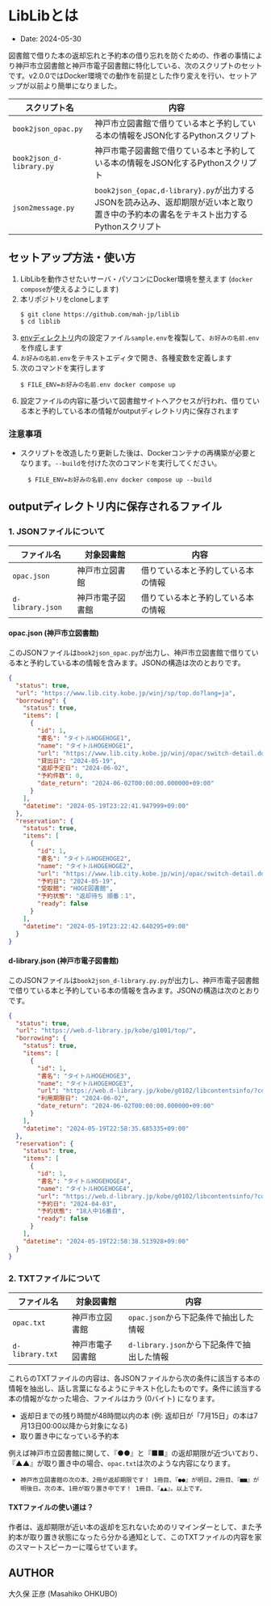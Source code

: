 # LibLibとは

- Date: 2024-05-30

図書館で借りた本の返却忘れと予約本の借り忘れを防ぐための、作者の事情により神戸市立図書館と神戸市電子図書館に特化している、次のスクリプトのセットです。v2.0.0ではDocker環境での動作を前提とした作り変えを行い、セットアップが以前より簡単になりました。

|スクリプト名|内容|
|---|---|
|`book2json_opac.py`|神戸市立図書館で借りている本と予約している本の情報をJSON化するPythonスクリプト|
|`book2json_d-library.py`|神戸市電子図書館で借りている本と予約している本の情報をJSON化するPythonスクリプト|
|`json2message.py`|`book2json_{opac,d-library}.py`が出力するJSONを読み込み、返却期限が近い本と取り置き中の予約本の書名をテキスト出力するPythonスクリプト|

## セットアップ方法・使い方

1. LibLibを動作させたいサーバ・パソコンにDocker環境を整えます (`docker compose`が使えるようにします)
2. 本リポジトリをcloneします
	```
	$ git clone https://github.com/mah-jp/liblib
	$ cd liblib
	```
3. [envディレクトリ](./env/)内の設定ファイル`sample.env`を複製して、`お好みの名前.env`を作成します
4. `お好みの名前.env`をテキストエディタで開き、各種変数を定義します
5. 次のコマンドを実行します
	```
	$ FILE_ENV=お好みの名前.env docker compose up
	```
6. 設定ファイルの内容に基づいて図書館サイトへアクセスが行われ、借りている本と予約している本の情報がoutputディレクトリ内に保存されます

### 注意事項

- スクリプトを改造したり更新した後は、Dockerコンテナの再構築が必要となります。`--build`を付けた次のコマンドを実行してください。
  ```
	$ FILE_ENV=お好みの名前.env docker compose up --build
  ```

## outputディレクトリ内に保存されるファイル

### 1. JSONファイルについて

|ファイル名|対象図書館|内容|
|---|---|---|
|`opac.json`|神戸市立図書館|借りている本と予約している本の情報|
|`d-library.json`|神戸市電子図書館|借りている本と予約している本の情報|

#### opac.json (神戸市立図書館)

このJSONファイルは`book2json_opac.py`が出力し、神戸市立図書館で借りている本と予約している本の情報を含みます。JSONの構造は次のとおりです。
```json
{
  "status": true,
  "url": "https://www.lib.city.kobe.jp/winj/sp/top.do?lang=ja",
  "borrowing": {
    "status": true,
    "items": [
      {
        "id": 1,
        "書名": "タイトルHOGEHOGE1",
        "name": "タイトルHOGEHOGE1",
        "url": "https://www.lib.city.kobe.jp/winj/opac/switch-detail.do?lang=ja&bibid=XXXXXXXXXX",
        "貸出日": "2024-05-19",
        "返却予定日": "2024-06-02",
        "予約件数": 0,
        "date_return": "2024-06-02T00:00:00.000000+09:00"
      }
    ],
    "datetime": "2024-05-19T23:22:41.947999+09:00"
  },
  "reservation": {
    "status": true,
    "items": [
      {
        "id": 1,
        "書名": "タイトルHOGEHOGE2",
        "name": "タイトルHOGEHOGE2",
        "url": "https://www.lib.city.kobe.jp/winj/opac/switch-detail.do?lang=ja&bibid=XXXXXXXXXX",
        "予約日": "2024-05-19",
        "受取館": "HOGE図書館",
        "予約状態": "返却待ち 順番：1",
        "ready": false
      }
    ],
    "datetime": "2024-05-19T23:22:42.640295+09:00"
  }
}
```

#### d-library.json (神戸市電子図書館)

このJSONファイルは`book2json_d-library.py.py`が出力し、神戸市電子図書館で借りている本と予約している本の情報を含みます。JSONの構造は次のとおりです。
```json
{
  "status": true,
  "url": "https://web.d-library.jp/kobe/g1001/top/",
  "borrowing": {
    "status": true,
    "items": [
      {
        "id": 1,
        "書名": "タイトルHOGEHOGE3",
        "name": "タイトルHOGEHOGE3",
        "url": "https://web.d-library.jp/kobe/g0102/libcontentsinfo/?conid=XXXXXX",
        "利用期限日": "2024-06-02",
        "date_return": "2024-06-02T00:00:00.000000+09:00"
      }
    ],
    "datetime": "2024-05-19T22:58:35.685335+09:00"
  },
  "reservation": {
    "status": true,
    "items": [
      {
        "id": 1,
        "書名": "タイトルHOGEHOGE4",
        "name": "タイトルHOGEHOGE4",
        "url": "https://web.d-library.jp/kobe/g0102/libcontentsinfo/?conid=XXXXXX",
        "予約日": "2024-04-03",
        "予約状態": "18人中16番目",
        "ready": false
      }
    ],
    "datetime": "2024-05-19T22:58:38.513928+09:00"
  }
}
```

### 2. TXTファイルについて

|ファイル名|対象図書館|内容|
|---|---|---|
|`opac.txt`|神戸市立図書館|`opac.json`から下記条件で抽出した情報|
|`d-library.txt`|神戸市電子図書館|`d-library.json`から下記条件で抽出した情報|

これらのTXTファイルの内容は、各JSONファイルから次の条件に該当する本の情報を抽出し、話し言葉になるようにテキスト化したものです。条件に該当する本の情報がなかった場合、ファイルはカラ (0バイト) になります。
- 返却日までの残り時間が48時間以内の本 (例: 返却日が「7月15日」の本は7月13日00:00以降から対象になる)
- 取り置き中になっている予約本

例えば神戸市立図書館に関して、『●●』と『■■』の返却期限が近づいており、『▲▲』が取り置き中の場合、`opac.txt`は次のような内容になります。
- `神戸市立図書館の次の本、2冊が返却期限です！ 1冊目、『●●』が明日。2冊目、『■■』が明後日。次の本、1冊が取り置き中です！ 1冊目、『▲▲』。以上です。`

#### TXTファイルの使い道は？

作者は、返却期限が近い本の返却を忘れないためのリマインダーとして、また予約本が取り置き状態になったら分かる通知として、このTXTファイルの内容を家のスマートスピーカーに喋らせています。

## AUTHOR

大久保 正彦 (Masahiko OHKUBO)
